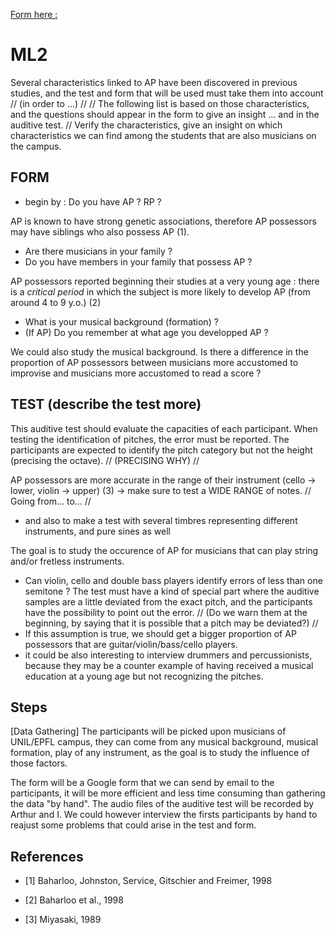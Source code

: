 [Form here : ](https://docs.google.com/forms/d/1P1ym8JarJAZghTU-1nwLNatNFgqWBxnqtZ7UXKCrvuQ/prefill)


# ML2

Several characteristics linked to AP have been discovered in previous studies, and the test and form that will be used must take them into account // (in order to ...) // 
// The following list is based on those characteristics, and the questions should appear in the form to give an insight ...
and in the auditive test. // 
Verify the characteristics, give an insight on which characteristics we can find among the students that are also musicians on the campus.


## FORM 
- begin by : Do you have AP ? RP ?

AP is known to have strong genetic associations, therefore AP possessors may have siblings who also possess AP (1).
- Are there musicians in your family ?
- Do you have members in your family that possess AP ?

AP possessors reported beginning their studies at a very young age : there is a *critical period* in which the subject is more likely to develop AP (from around 4 to 9 y.o.) (2)
- What is your musical background (formation) ?
- (If AP) Do you remember at what age you developped AP ?

We could also study the musical background. Is there a difference in the proportion of AP possessors between musicians more accustomed to improvise and musicians more accustomed to read a score ?



## TEST (describe the test more)
This auditive test should evaluate the capacities of each participant. When testing the identification of pitches, the error must be reported. The participants are expected to identify the pitch category but not the height (precising the octave).
// (PRECISING WHY) //

AP possessors are more accurate in the range of their instrument (cello -> lower, violin -> upper) (3)
-> make sure to test a WIDE RANGE of notes. // Going from... to... // 
- and also to make a test with several timbres representing different instruments, and pure sines as well

The goal is to study the occurence of AP for musicians that can play string and/or fretless instruments. 
- Can violin, cello and double bass players identify errors of less than one semitone ? The test must have a kind of special part where the auditive samples are a little deviated from the exact pitch, and the participants have the possibility to point out the error. // (Do we warn them at the beginning, by saying that it is possible that a pitch may be deviated?) // 
- If this assumption is true, we should get a bigger proportion of AP possessors that are guitar/violin/bass/cello players. 
- it could be also interesting to interview drummers and percussionists, because they may be a counter example of having received a musical education at a young age but not recognizing the pitches. 



## Steps

[Data Gathering]
The participants will be picked upon musicians of UNIL/EPFL campus, they can come from any musical background, musical formation, play of any instrument, as the goal is to study the influence of those factors. 

The form will be a Google form that we can send by email to the participants, it will be more efficient and less time consuming than gathering the data "by hand". The audio files of the auditive test will be recorded by Arthur and I.
We could however interview the firsts participants by hand to reajust some problems that could arise in the test and form.



## References

* [1] Baharloo, Johnston, Service, Gitschier and Freimer, 1998

* [2] Baharloo et al., 1998

* [3] Miyasaki, 1989
